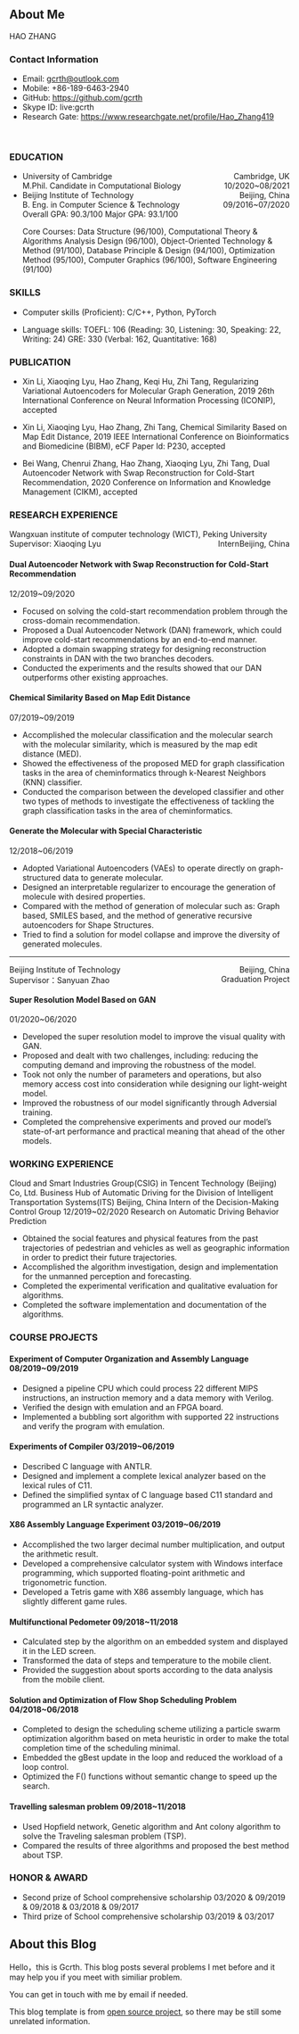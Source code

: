## About Me

HAO ZHANG

### Contact Information

* Email: gcrth@outlook.com
* Mobile: +86-189-6463-2940
* GitHub: https://github.com/gcrth
* Skype ID: live:gcrth
* Research Gate: https://www.researchgate.net/profile/Hao_Zhang419

<div>
<div style="float:left"></div>
<div style="float:right"></div>
</div>
<br>

### EDUCATION

* <div>
  <div style="float:left">University of Cambridge</div>
  <div style="float:right">Cambridge, UK</div>
  </div>
  <br>
  <div>
  <div style="float:left">M.Phil. Candidate in Computational Biology</div>
  <div style="float:right">10/2020~08/2021</div>
  </div>
  <br>

* <div>
  <div style="float:left">Beijing Institute of Technology</div>
  <div style="float:right">Beijing, China</div>
  </div>
  <br>
  <div>
  <div style="float:left">B. Eng. in Computer Science & Technology</div>
  <div style="float:right">09/2016~07/2020</div>
  </div>
  <br>
  Overall GPA: 90.3/100  Major GPA: 93.1/100

  Core Courses: Data Structure (96/100), Computational Theory & Algorithms Analysis Design (96/100), Object-Oriented Technology & Method (91/100), Database Principle & Design (94/100), Optimization Method (95/100), Computer Graphics (96/100), Software Engineering (91/100)

### SKILLS

* Computer skills (Proficient): C/C++, Python, PyTorch

* Language skills: TOEFL: 106 (Reading: 30, Listening: 30, Speaking: 22, Writing: 24)
GRE: 330 (Verbal: 162, Quantitative: 168)

### PUBLICATION

* Xin Li, Xiaoqing Lyu, Hao Zhang, Keqi Hu, Zhi Tang, Regularizing Variational Autoencoders for Molecular Graph Generation, 2019 26th International Conference on Neural Information Processing (ICONIP), accepted

* Xin Li, Xiaoqing Lyu, Hao Zhang, Zhi Tang, Chemical Similarity Based on Map Edit Distance, 2019 IEEE International Conference on Bioinformatics and Biomedicine (BIBM), eCF Paper Id: P230, accepted

* Bei Wang, Chenrui Zhang, Hao Zhang, Xiaoqing Lyu, Zhi Tang, Dual Autoencoder Network with Swap Reconstruction for Cold-Start Recommendation, 2020 Conference on Information and Knowledge Management (CIKM), accepted

### RESEARCH EXPERIENCE

<div>
<div style="float:left">Wangxuan institute of computer technology (WICT), Peking University</div>
<div style="float:right">Beijing, China</div>
</div>
<br>
<div>
<div style="float:left">Supervisor: Xiaoqing Lyu</div>
<div style="float:right">Intern</div>
</div>
<br>

#### Dual Autoencoder Network with Swap Reconstruction for Cold-Start Recommendation

12/2019~09/2020

* Focused on solving the cold-start recommendation problem through the cross-domain recommendation.
* Proposed a Dual Autoencoder Network (DAN) framework, which could improve cold-start recommendations by an end-to-end manner.
* Adopted a domain swapping strategy for designing reconstruction constraints in DAN with the two branches decoders.
* Conducted the experiments and the results showed that our DAN outperforms other existing approaches.

#### Chemical Similarity Based on Map Edit Distance

07/2019~09/2019

* Accomplished the molecular classification and the molecular search with the molecular similarity, which is measured by the map edit distance (MED).
* Showed the effectiveness of the proposed MED for graph classification tasks in the area of cheminformatics through k-Nearest Neighbors (KNN) classifier.
* Conducted the comparison between the developed classifier and other two types of methods to investigate the effectiveness of tackling the graph classification tasks in the area of cheminformatics.

#### Generate the Molecular with Special Characteristic

12/2018~06/2019

* Adopted Variational Autoencoders (VAEs) to operate directly on graph-structured data to generate molecular.
* Designed an interpretable regularizer to encourage the generation of molecule with desired properties.
* Compared with the method of generation of molecular such as: Graph based, SMILES based, and the method of generative recursive autoencoders for Shape Structures.
* Tried to find a solution for model collapse and improve the diversity of generated molecules. 

***

<div>
<div style="float:left">Beijing Institute of Technology  </div>
<div style="float:right">Beijing, China</div>
</div>
<br>
<div>
<div style="float:left">Supervisor：Sanyuan Zhao</div>
<div style="float:right">Graduation Project</div>
</div>
<br>

#### Super Resolution Model Based on GAN

01/2020~06/2020

* Developed the super resolution model to improve the visual quality with GAN.
* Proposed and dealt with two challenges, including: reducing the computing demand and improving the robustness of the model.
* Took not only the number of parameters and operations, but also memory access cost into consideration while designing our light-weight model.
* Improved the robustness of our model significantly through Adversial training.
* Completed the comprehensive experiments and proved our model’s state-of-art performance and practical meaning that ahead of the other models. 

### WORKING EXPERIENCE

Cloud and Smart Industries Group(CSIG) in Tencent Technology (Beijing) Co, Ltd.
Business Hub of Automatic Driving for the Division of Intelligent Transportation Systems(ITS)     Beijing, China
Intern of the Decision-Making Control Group                                             12/2019~02/2020
Research on Automatic Driving Behavior Prediction
* Obtained the social features and physical features from the past trajectories of pedestrian and vehicles as well as geographic information in order to predict their future trajectories.
* Accomplished the algorithm investigation, design and implementation for the unmanned perception and forecasting.
* Completed the experimental verification and qualitative evaluation for algorithms.
* Completed the software implementation and documentation of the algorithms.

### COURSE PROJECTS

#### Experiment of Computer Organization and Assembly Language                               08/2019~09/2019
* Designed a pipeline CPU which could process 22 different MIPS instructions, an instruction memory and a data memory with Verilog.
* Verified the design with emulation and an FPGA board.
* Implemented a bubbling sort algorithm with supported 22 instructions and verify the program with emulation. 

#### Experiments of Compiler                                                               03/2019~06/2019
* Described C language with ANTLR.
* Designed and implement a complete lexical analyzer based on the lexical rules of C11.
* Defined the simplified syntax of C language based C11 standard and programmed an LR syntactic analyzer.

#### X86 Assembly Language Experiment                                                      03/2019~06/2019
* Accomplished the two larger decimal number multiplication, and output the arithmetic result.
* Developed a comprehensive calculator system with Windows interface programming, which supported floating-point arithmetic and trigonometric function.
* Developed a Tetris game with X86 assembly language, which has slightly different game rules.

#### Multifunctional Pedometer                                                             09/2018~11/2018
* Calculated step by the algorithm on an embedded system and displayed it in the LED screen.
* Transformed the data of steps and temperature to the mobile client.
* Provided the suggestion about sports according to the data analysis from the mobile client.

#### Solution and Optimization of Flow Shop Scheduling Problem                                04/2018~06/2018
* Completed to design the scheduling scheme utilizing a particle swarm optimization algorithm based on meta heuristic in order to make the total completion time of the scheduling minimal.
* Embedded the gBest update in the loop and reduced the workload of a loop control.
* Optimized the F() functions without semantic change to speed up the search.

#### Travelling salesman problem                                                           09/2018~11/2018
* Used Hopfield network, Genetic algorithm and Ant colony algorithm to solve the Traveling salesman problem (TSP).
* Compared the results of three algorithms and proposed the best method about TSP.

### HONOR & AWARD

* Second prize of School comprehensive scholarship           03/2020 & 09/2019 & 09/2018 & 03/2018 & 09/2017
* Third prize of School comprehensive scholarship                                       03/2019 & 03/2017

## About this Blog

Hello，this is Gcrth. This blog posts several problems I met before and it may help you if you meet with similiar problem.

You can get in touch with me by email if needed.

This blog template is from [open source project](https://github.com/Huxpro/huxpro.github.io), so there may be still some unrelated information.
